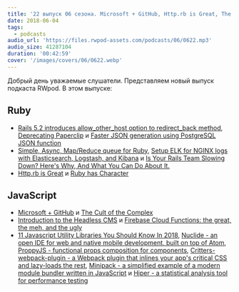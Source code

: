 ```yaml
---
title: '22 выпуск 06 сезона. Microsoft + GitHub, Http.rb is Great, The Cult of the Complex, Nuclide, ProppyJS, Minipack и прочее'
date: 2018-06-04
tags:
  - podcasts
audio_url: 'https://files.rwpod-assets.com/podcasts/06/0622.mp3'
audio_size: 41287104
duration: '00:42:59'
cover: '/images/covers/06/0622.webp'
---
```


Добрый день уважаемые слушатели. Представляем новый выпуск подкаста RWpod. В этом выпуске:

## Ruby

- [Rails 5.2 introduces allow_other_host option to redirect_back method](https://blog.bigbinary.com/2018/05/30/rails-5-2-adds-allow_other_host-option-to-redirect_back-method.html), [Deprecating Paperclip](https://robots.thoughtbot.com/closing-the-trombone) и [Faster JSON generation using PostgreSQL JSON function](https://blog.bigbinary.com/2018/05/29/generating-json-using-postgresql-json-function.html)
- [Simple, Async, Map/Reduce queue for Ruby](https://blog.dnsimple.com/2018/05/simple-async-map-reduce-queue-for-ruby/), [Setup ELK for NGINX logs with Elasticsearch, Logstash, and Kibana](https://pawelurbanek.com/elk-nginx-logs-setup) и [Is Your Rails Team Slowing Down? Here's Why, And What You Can Do About It.](https://mixandgo.com/blog/is-your-rails-team-slowing-down)
- [Http.rb is Great](https://twin.github.io/httprb-is-great/) и [Ruby has Character](https://idiosyncratic-ruby.com/66-ruby-has-character.html)

## JavaScript

- [Microsoft + GitHub](https://blog.github.com/2018-06-04-github-microsoft/) и [The Cult of the Complex](https://alistapart.com/article/cult-of-the-complex)
- [Introduction to the Headless CMS](https://hackernoon.com/introduction-to-the-headless-cms-1a8db3cb0c3d) и [Firebase Cloud Functions: the great, the meh, and the ugly](https://medium.freecodecamp.org/firebase-cloud-functions-the-great-the-meh-and-the-ugly-c4562c6dc65d)
- [11 Javascript Utility Libraries You Should Know In 2018](https://blog.bitsrc.io/11-javascript-utility-libraries-you-should-know-in-2018-3646fb31ade), [Nuclide - an open IDE for web and native mobile development, built on top of Atom](https://nuclide.io/), [ProppyJS - functional props composition for components](https://proppyjs.com/), [Critters-webpack-plugin - a Webpack plugin that inlines your app's critical CSS and lazy-loads the rest](https://github.com/GoogleChromeLabs/critters), [Minipack - a simplified example of a modern module bundler written in JavaScript](https://github.com/ronami/minipack) и [Hiper - a statistical analysis tool for performance testing](https://github.com/pod4g/hiper/)
